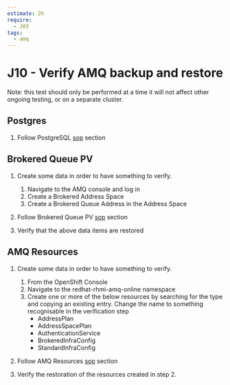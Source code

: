 ```yaml
---
estimate: 2h
require:
  - J03
tags:
  - amq
---
```


# J10 - Verify AMQ backup and restore

Note: this test should only be performed at a time it will not affect other ongoing testing, or on a separate cluster.

## Postgres

1. Follow PostgreSQL [sop](https://github.com/RHCloudServices/integreatly-help/blob/master/sops/2.x/backup_restore/amq_online_backup.md#amq-online-backup-and-restoration-rhmi-on-2x) section

## Brokered Queue PV

1. Create some data in order to have something to verify.

   1. Navigate to the AMQ console and log in
   2. Create a Brokered Address Space
   3. Create a Brokered Queue Address in the Address Space

2. Follow Brokered Queue PV [sop](https://github.com/RHCloudServices/integreatly-help/blob/master/sops/2.x/backup_restore/amq_online_backup.md#2-brokered-queue-pv) section

3. Verify that the above data items are restored

## AMQ Resources

1. Create some data in order to have something to verify.

   1. From the OpenShift Console
   2. Navigate to the redhat-rhmi-amq-online namespace
   3. Create one or more of the below resources by searching for the type and copying an existing entry. Change the name to something recognisable in the verification step
      - AddressPlan
      - AddressSpacePlan
      - AuthenticationService
      - BrokeredInfraConfig
      - StandardInfraConfig

2. Follow AMQ Resources [sop](https://github.com/RHCloudServices/integreatly-help/blob/master/sops/2.x/backup_restore/amq_online_backup.md#3-amq-resources-backup) section

3. Verify the restoration of the resources created in step 2.
